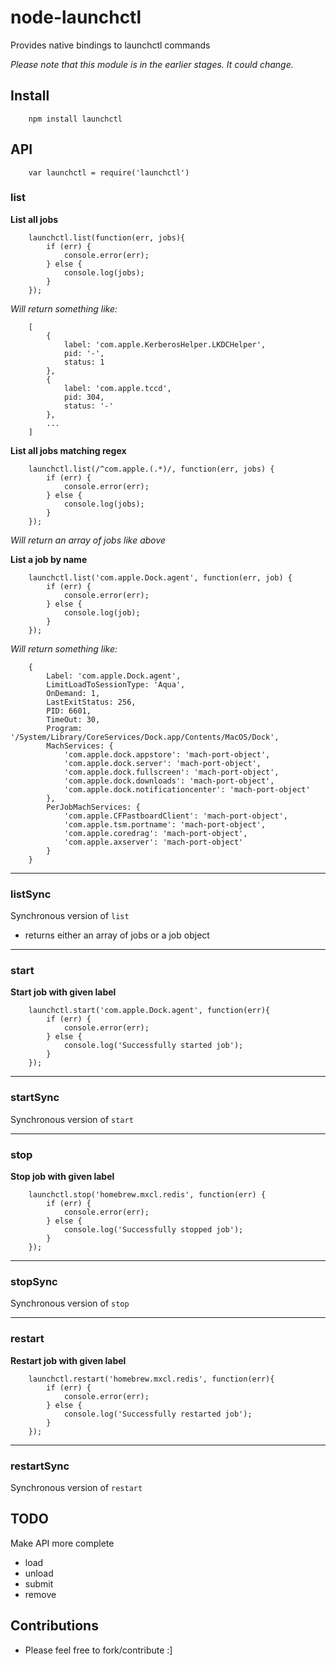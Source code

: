 # node-launchctl

Provides native bindings to launchctl commands

*Please note that this module is in the earlier stages. It could change.*

## Install

		npm install launchctl

## API

		var launchctl = require('launchctl')

### list

**List all jobs**

		launchctl.list(function(err, jobs){
			if (err) {
				console.error(err);
			} else {
				console.log(jobs);
			}
		});
		
*Will return something like:*

		[
			{ 
				label: 'com.apple.KerberosHelper.LKDCHelper',
				pid: '-',
				status: 1
			},
			{
				label: 'com.apple.tccd',
				pid: 304,
				status: '-'
			},
			...
		]

**List all jobs matching regex**

		launchctl.list(/^com.apple.(.*)/, function(err, jobs) {
			if (err) {
				console.error(err);
			} else {
				console.log(jobs);
			}
		});

*Will return an array of jobs like above*


**List a job by name**

		launchctl.list('com.apple.Dock.agent', function(err, job) {
			if (err) {
				console.error(err);
			} else {
				console.log(job);	
			}
		});

*Will return something like:*

		{
			Label: 'com.apple.Dock.agent',
			LimitLoadToSessionType: 'Aqua',
			OnDemand: 1,
			LastExitStatus: 256,
			PID: 6601,
			TimeOut: 30,
			Program: '/System/Library/CoreServices/Dock.app/Contents/MacOS/Dock',
			MachServices: {
				'com.apple.dock.appstore': 'mach-port-object',
				'com.apple.dock.server': 'mach-port-object',
				'com.apple.dock.fullscreen': 'mach-port-object',
				'com.apple.dock.downloads': 'mach-port-object',
				'com.apple.dock.notificationcenter': 'mach-port-object'
			},
			PerJobMachServices: {
				'com.apple.CFPastboardClient': 'mach-port-object',
				'com.apple.tsm.portname': 'mach-port-object',
				'com.apple.coredrag': 'mach-port-object',
				'com.apple.axserver': 'mach-port-object'
			}
		}

<hr>

### listSync

Synchronous version of `list`

- returns either an array of jobs or a job object

<hr>

### start

**Start job with given label**

		launchctl.start('com.apple.Dock.agent', function(err){
			if (err) {
				console.error(err);
			} else {
				console.log('Successfully started job');
			}
		});

<hr>

### startSync

Synchronous version of `start`

<hr>

### stop

**Stop job with given label**

		launchctl.stop('homebrew.mxcl.redis', function(err) {
			if (err) {
				console.error(err);
			} else {
				console.log('Successfully stopped job');
			}
		});

<hr>

### stopSync

Synchronous version of `stop`

<hr>

### restart

**Restart job with given label**

		launchctl.restart('homebrew.mxcl.redis', function(err){
			if (err) {
				console.error(err);
			} else {
				console.log('Successfully restarted job');
			}
		});

<hr>

### restartSync

Synchronous version of `restart`


## TODO

Make API more complete

- load
- unload
- submit
- remove


## Contributions
- Please feel free to fork/contribute :]

 

